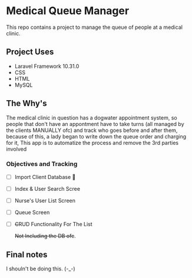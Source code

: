 # Medical Queue Manager

This repo contains a project to manage the queue of people at a medical clinic.

## Project Uses

  - Laravel Framework 10.31.0
  - CSS
  - HTML
  - MySQL

## The Why's

The medical clinic in question has a dogwater appointment system, so people that don't have an appontment have to take turns (all managed by the clients MANUALLY ofc) and track who goes before and after them, because of this, a lady began to write down the queue order and charging for it, This app is to automatize the process and remove the 3rd parties involved

### Objectives and Tracking
- [ ] Import Client Database :tada:
- [ ] Index & User Search Scree
- [ ] Nurse's User List Screen
- [ ] Queue Screen
- [ ] ~~C~~RUD Functionality For The List

  ~~Not Including the DB ofc~~.

## Final notes

I shouln't be doing this. (-_-)
